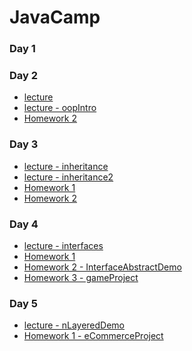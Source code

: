 # JavaCamp

### Day 1
### Day 2
- <a href="https://github.com/zeynepsl/JavaCamp/tree/master/day2">lecture</a>
- <a href="https://github.com/zeynepsl/JavaCamp/tree/master/oopIntro">lecture - oopIntro</a>
- <a href="https://github.com/zeynepsl/JavaCamp/tree/master/day2Homework2">Homework 2</a>
### Day 3
- <a href="https://github.com/zeynepsl/JavaCamp/tree/master/inheritance">lecture - inheritance</a>
- <a href="https://github.com/zeynepsl/JavaCamp/tree/master/inheritance2">lecture - inheritance2</a>
- <a href="https://github.com/zeynepsl/JavaCamp/tree/master/day3Homework1">Homework 1</a>
- <a href="https://github.com/zeynepsl/JavaCamp/tree/master/day3Homework2">Homework 2</a>
### Day 4
- <a href="https://github.com/zeynepsl/JavaCamp/tree/master/interfaces">lecture - interfaces</a>
- <a href="https://github.com/zeynepsl/JavaCamp/tree/master/day4Homework1">Homework 1</a>
- <a href="https://github.com/zeynepsl/JavaCamp/tree/master/InterfaceAbstractDemo">Homework 2 - InterfaceAbstractDemo</a>
- <a href="https://github.com/zeynepsl/JavaCamp/tree/master/gameProject">Homework 3 - gameProject</a>
### Day 5
- <a href="https://github.com/zeynepsl/JavaCamp/tree/master/nLayeredDemo">lecture - nLayeredDemo</a>
- <a href="https://github.com/zeynepsl/JavaCamp/tree/master/eCommerceProject">Homework 1 - eCommerceProject</a>

